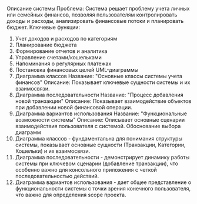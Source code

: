 Описание системы
Проблема: Система решает проблему учета личных или семейных финансов, позволяя пользователям контролировать доходы и расходы, анализировать финансовые потоки и планировать бюджет.
Ключевые функции:
1.	Учет доходов и расходов по категориям
2.	Планирование бюджета
3.	Формирование отчетов и аналитика
4.	Управление счетами/кошельками
5.	Напоминания о регулярных платежах
6.	Постановка финансовых целей
UML-диаграммы
1. Диаграмма классов
Название: "Основные классы системы учета финансов"
Описание: Показывает ключевые сущности системы и их взаимосвязи.
2. Диаграмма последовательности
Название: "Процесс добавления новой транзакции"
Описание: Показывает взаимодействие объектов при добавлении новой финансовой операции.
3. Диаграмма вариантов использования
Название: "Функциональные возможности системы"
Описание: Описывает основные сценарии взаимодействия пользователя с системой.
Обоснование выбора диаграмм
1.	Диаграмма классов - фундаментальна для понимания структуры системы, показывает основные сущности (Транзакции, Категории, Кошельки) и их взаимосвязи.
2.	Диаграмма последовательности - демонстрирует динамику работы системы при ключевом сценарии (добавление транзакции), что особенно важно для консольного приложения с четкой последовательностью действий.
3.	Диаграмма вариантов использования - дает общее представление о функциональности системы с точки зрения конечного пользователя, что важно для определения scope проекта.

